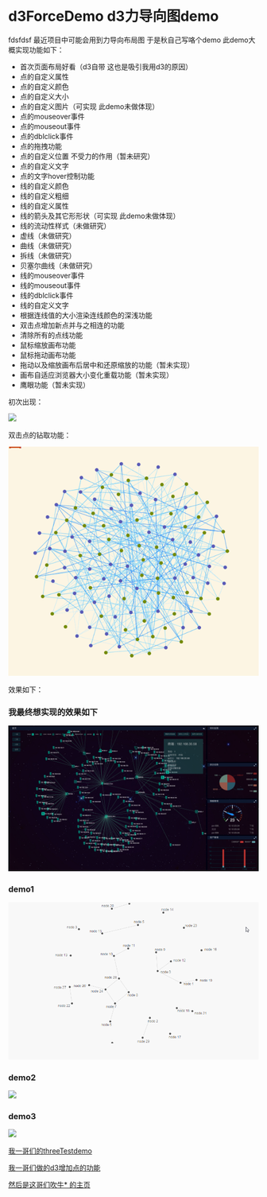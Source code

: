 # d3ForceDemo d3力导向图demo
fdsfdsf
最近项目中可能会用到力导向布局图 于是秋自己写咯个demo 此demo大概实现功能如下：
* 首次页面布局好看（d3自带 这也是吸引我用d3的原因）
* 点的自定义属性
* 点的自定义颜色
* 点的自定义大小
* 点的自定义图片（可实现 此demo未做体现）
* 点的mouseover事件
* 点的mouseout事件
* 点的dblclick事件
* 点的拖拽功能 
* 点的自定义位置 不受力的作用（暂未研究）
* 点的自定义文字
* 点的文字hover控制功能
* 线的自定义颜色
* 线的自定义粗细
* 线的自定义属性
* 线的箭头及其它形形状（可实现 此demo未做体现）
* 线的流动性样式（未做研究）
* 虚线（未做研究）
* 曲线（未做研究）
* 拆线（未做研究）
* 贝塞尔曲线（未做研究）
* 线的mouseover事件
* 线的mouseout事件
* 线的dblclick事件
* 线的自定义文字
* 根据连线值的大小渲染连线颜色的深浅功能
* 双击点增加新点并与之相连的功能
* 清除所有的点线功能
* 鼠标缩放画布功能
* 鼠标拖动画布功能
* 拖动以及缩放画布后居中和还原缩放的功能（暂未实现）
* 画布自适应浏览器大小变化重载功能（暂未实现）
* 鹰眼功能（暂未实现）

初次出现：


![](images/forceImg1.gif)


双击点的钻取功能：


![](images/forceImg2.gif)


效果如下：

 ### 我最终想实现的效果如下
 ![](img.png)
 
 ### demo1
 ![](img1.gif)
 
 ### demo2
 ![](img2.gif)
 
 ### demo3
 ![](img3.gif)

[我一哥们的threeTestdemo](https://doter1995.github.io/three/threeTest/)

[我一哥们做的d3增加点的功能](https://doter1995.github.io/d3/charts/force.html)

[然后是这哥们吹牛* 的主页](https://doter1995.github.io/)
